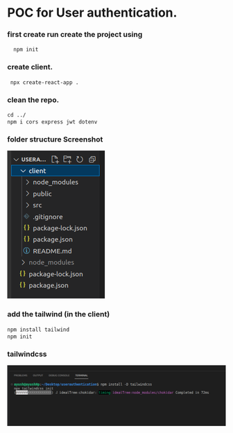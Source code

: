 # POC for  User authentication.

### first create run create the project using 
      npm init

### create client.
     
     npx create-react-app .
     
     
### clean the repo.
    
    cd ../
    npm i cors express jwt dotenv

### folder structure Screenshot

![alt text](https://github.com/Ayush2020012016/userauthentication/blob/master/images/folderstructure.png)

    
### add the tailwind (in the client)

    npm install tailwind 
    npm init 

### tailwindcss 
![alt text](https://github.com/Ayush2020012016/userauthentication/blob/master/images/tailwindcss.png)


    

      
